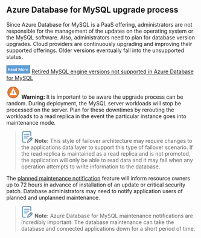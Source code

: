 ## Azure Database for MySQL upgrade process

Since Azure Database for MySQL is a PaaS offering, administrators are not responsible for the management of the updates on the operating system or the MySQL software. Also, administrators need to plan for database version upgrades. Cloud providers are continuously upgrading and improving their supported offerings. Older versions eventually fall into the unsupported status.

![Read more icon](media/read-more.png "Read more")  [Retired MySQL engine versions not supported in Azure Database for MySQL](https://docs.microsoft.com/azure/mysql/concepts-version-policy#retired-mysql-engine-versions-not-supported-in-azure-database-for-mysql)

![Warning](media/warning.png) **Warning:** It is important to be aware the upgrade process can be random. During deployment, the MySQL server workloads will stop be processed on the server. Plan for these downtimes by rerouting the workloads to a read replica in the event the particular instance goes into maintenance mode.

>![Note icon](media/note.png "Note") **Note:** This style of failover architecture may require changes to the applications data layer to support this type of failover scenario. If the read replica is maintained as a read replica and is not promoted, the application will only be able to read data and it may fail when any operation attempts to write information to the database.

The [planned maintenance notification](https://docs.microsoft.com/azure/mysql/concepts-monitoring#planned-maintenance-notification) feature will inform resource owners up to 72 hours in advance of installation of an update or critical security patch.  Database administrators may need to notify application users of planned and unplanned maintenance.

>![Note icon](media/note.png "Note") **Note:** Azure Database for MySQL maintenance notifications are incredibly important.  The database maintenance can take the database and connected applications down for a short period of time.
